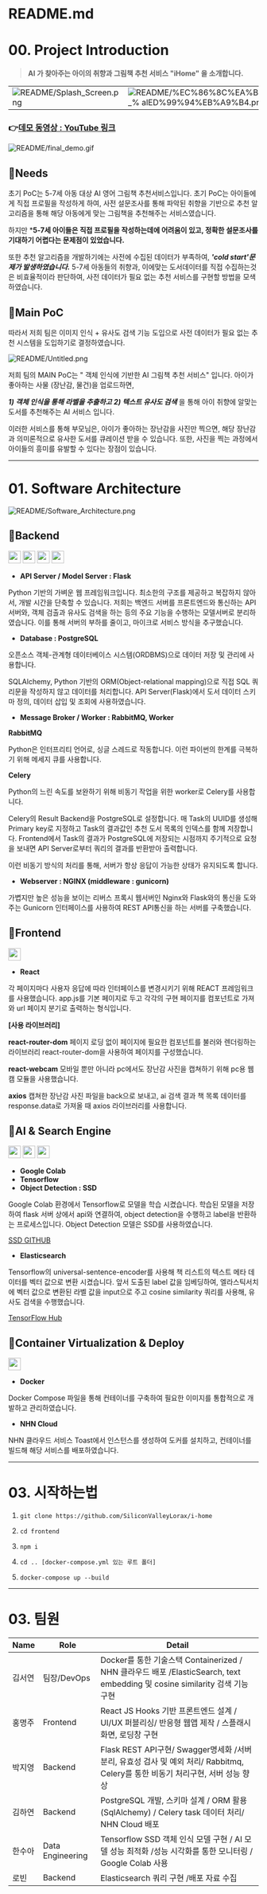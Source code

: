 # README.md

# 00. Project Introduction


> **AI 가 찾아주는 아이의 취향과 그림책 추천 서비스  "iHome" 을 소개합니다.**


|   |   |
|---|---|
|![README/Splash_Screen.png](README/Splash_Screen.png)   | ![README/%EC%86%8C%EA%B0%9C_% alED%99%94%EB%A9%B4.png](README/%EC%86%8C%EA%B0%9C_%ED%99%94%EB%A9%B4.png)  |


### 👉[데모 동영상 : YouTube 링크 ](https://www.youtube.com/watch?v=ZtOEeWc1jy4)
![README/final_demo.gif](README/final_demo.gif)
 
## 🔎Needs
초기 PoC는 5-7세 아동 대상 AI 영어 그림책 추천서비스입니다. 초기 PoC는 아이들에게 직접 프로필을 작성하게 하여, 사전 설문조사를 통해 파악된 취향을 기반으로 추천 알고리즘을 통해 해당 아동에게 맞는 그림책을 추천해주는 서비스였습니다.

하지만 ***5-7세 아이들은 직접 프로필을 작성하는데에 어려움이 있고, 정확한 설문조사를 기대하기 어렵다는 문제점이 있었습니다.**

또한 추천 알고리즘을 개발하기에는 사전에 수집된 데이터가 부족하여, ***'cold start'문제가 발생하였습니다.*** 5-7세 아동들의 취향과, 이에맞는 도서데이터를 직접 수집하는것은 비효율적이라 판단하여, 사전 데이터가 필요 없는 추천 서비스를 구현할 방법을 모색하였습니다. 


## 🌟Main **PoC**

따라서 저희 팀은 이미지 인식 + 유사도 검색 기능 도입으로 사전 데이터가 필요 없는 추천 시스템을 도입하기로 결정하였습니다. 


![README/Untitled.png](README/Untitled.png)

저희 팀의 MAIN PoC는 " 객체 인식에 기반한 AI 그림책 추천 서비스" 입니다. 아이가 좋아하는 사물 (장난감, 물건)을 업로드하면,

***1) 객체 인식을 통해 라벨을 추출하고***
***2) 텍스트 유사도 검색*** 
을 통해 아이 취향에 알맞는 도서를 추천해주는 AI 서비스 입니다. 

이러한 서비스를 통해 부모님은, 아이가 좋아하는 장난감을 사진만 찍으면, 해당 장난감과 의미론적으로 유사한 도서를 큐레이션 받을 수 있습니다. 또한, 사진을 찍는 과정에서 아이들의 흥미를 유발할 수 있다는 장점이 있습니다. 


---

# 01. Software Architecture

 

![README/Software_Architecture.png](README/Software_Architecture.png)





## 📍Backend
<img src="https://img.shields.io/badge/Flask-000000?style=flat-square&logo=Flask&logoColor=white" height="25px"/></a>
<img src="https://img.shields.io/badge/PostgreSQL-4169E1?style=flat-square&logo=PostgreSQL&logoColor=white" height="25px"/></a>
<img src="https://img.shields.io/badge/RabbitMQ-FF6600?style=flat-square&logo=RabbitMQ&logoColor=white" height="25px"/></a>
<img src="https://img.shields.io/badge/NGINX-009639?style=flat-square&logo=NGINX&logoColor=white" height="25px"/></a>

- **API Server / Model Server : Flask**

Python 기반의 가벼운 웹 프레임워크입니다. 최소한의 구조를 제공하고 복잡하지 않아서, 개발 시간을 단축할 수 있습니다. 저희는 백엔드 서버를 프론트엔드와 통신하는 API서버와, 객체 검출과 유사도 검색을 하는 등의 주요 기능을 수행하는 모델서버로 분리하였습니다. 이를 통해 서버의 부하를 줄이고, 마이크로 서비스 방식을 추구했습니다.

- **Database : PostgreSQL**

오픈소스 객체-관계형 데이터베이스 시스템(ORDBMS)으로 데이터 저장 및 관리에 사용합니다.

SQLAlchemy, Python 기반의 ORM(Object-relational mapping)으로 직접 SQL 쿼리문을 작성하지 않고 데이터를 처리합니다. API Server(Flask)에서 도서 데이터 스키마 정의, 데이터 삽입 및 조회에 사용하였습니다.

- **Message Broker / Worker : RabbitMQ, Worker**

**RabbitMQ**

Python은 인터프리티 언어로, 싱글 스레드로 작동합니다. 이런 파이썬의 한계를 극복하기 위해 메세지 큐를 사용합니다.

**Celery**

Python의 느린 속도를 보완하기 위해 비동기 작업을 위한 worker로 Celery를 사용합니다.

Celery의 Result Backend을 PostgreSQL로 설정합니다. 매 Task의 UUID를 생성해 Primary key로 지정하고 Task의 결과값인 추천 도서 목록의 인덱스를 함께 저장합니다. Frontend에서 Task의 결과가 PostgreSQL에 저장되는 시점까지 주기적으로 요청을 보내면 API Server로부터 쿼리의 결과를 반환받아 출력합니다.

이런 비동기 방식의 처리를 통해, 서버가 항상 응답이 가능한 상태가 유지되도록 합니다.

- **Webserver : NGINX (middleware : gunicorn)**

가볍지만 높은 성능을 보이는 리버스 프록시 웹서버인 Nginx와 Flask와의 통신을 도와주는 Gunicorn 인터페이스를 사용하여 REST API통신을 하는 서버를 구축했습니다.


## 📍Frontend
<img src="https://img.shields.io/badge/React-61DAFB?style=flat-square&logo=React&logoColor=white" height="25px"/></a>

- **React**

각 페이지마다 사용자 응답에 따라 인터페이스를 변경시키기 위해 REACT 프레임워크를 사용했습니다. app.js를 기본 페이지로 두고 각각의 구현 페이지를 컴포넌트로 가져와 url 페이지 분기로 출력하는 형식입니다.

**[사용 라이브러리]**

**react-router-dom**
페이지 로딩 없이 페이지에 필요한 컴포넌트를 불러와 렌더링하는 라이브러리 react-router-dom을 사용하여 페이지를 구성했습니다.

**react-webcam**
모바일 뿐만 아니라 pc에서도 장난감 사진을 캡쳐하기 위해 pc용 웹캠 모듈을 사용했습니다.

**axios**
캡쳐한 장난감 사진 파일을 back으로 보내고, ai 검색 결과 책 목록 데이터를 response.data로 가져올 때 axios 라이브러리를 사용합니다.


## 📍AI & Search Engine
<img src="https://img.shields.io/badge/Google Colab-F9AB00?style=flat-square&logo=Google Colab&logoColor=white" height="25px"/></a>
<img src="https://img.shields.io/badge/TensorFlow-FF6F00?style=flat-square&logo=TensorFlow&logoColor=white" height="25px"/></a>
<img src="https://img.shields.io/badge/Elasticsearch-005571?style=flat-square&logo=Elasticsearch&logoColor=white" height="25px"/></a>


- **Google Colab**
- **Tensorflow**
- **Object Detection : SSD**

Google Colab 환경에서 Tensorflow로 모델을 학습 시켰습니다. 학습된 모델을 저장하여 flask 서버 상에서 api와 연결하여, object detection을 수행하고 label을 반환하는 프로세스입니다. Object Detection 모델은 SSD를 사용하였습니다. 

[SSD GITHUB](https://github.com/balancap/SSD-Tensorflow)

- **Elasticsearch**

Tensorflow의 universal-sentence-encoder를 사용해 책 리스트의 텍스트 메타 데이터를 벡터 값으로 변환 시켰습니다. 앞서 도출된 label 값을 임베딩하여, 엘라스틱서치에 벡터 값으로 변환된 라벨 값을 input으로 주고 cosine similarity 쿼리를 사용해, 유사도 검색을 수행했습니다. 

[TensorFlow Hub](https://tfhub.dev/google/universal-sentence-encoder/4)

## 📍Container Virtualization & Deploy
<img src="https://img.shields.io/badge/Docker-2496ED?style=flat-square&logo=Docker&logoColor=white" height="25px"/></a>

- **Docker**

Docker Compose 파일을 통해 컨테이너를 구축하여 필요한 이미지를 통합적으로 개발하고 관리하였습니다.

- **NHN Cloud**

NHN 클라우드 서비스 Toast에서 인스턴스를 생성하여 도커를 설치하고, 컨테이너를 빌드해 해당 서비스를 배포하였습니다.

---
# 03. 시작하는법

1.  ` git clone https://github.com/SiliconValleyLorax/i-home ` 

2. `cd frontend`

3. `npm i`

4. `cd .. [docker-compose.yml 있는 루트 폴더]`

5. `docker-compose up --build`



---
# 03. 팀원
| Name | Role  | Detail|
|---|---|---|
|김서연 |	팀장/DevOps	| Docker를 통한 기술스택 Containerized / NHN 클라우드 배포 /ElasticSearch, text embedding 및 cosine similarity 검색 기능 구현 |
|홍명주 |	Frontend	| React JS Hooks 기반 프론트엔드 설계 / UI/UX 퍼블리싱/ 반응형 웹앱 제작 / 스플래시 화면, 로딩창 구현|
|박지영	| Backend |	Flask REST API구현/ Swagger명세화 /서버 분리, 유효성 검사 및 예외 처리/ Rabbitmq, Celery를 통한 비동기 처리구현, 서버 성능 향상|
|김하연 |	Backend	| PostgreSQL 개발, 스키마 설계 / ORM 활용 (SqlAlchemy) / Celery task 데이터 처리/ NHN Cloud 배포|
|한수아 |	Data Engineering	| Tensorflow SSD 객체 인식 모델 구현 / AI 모델 성능 최적화 /성능 시각화를 통한 모니터링 / Google Colab 사용|
|로빈	|Backend	|Elasticsearch 쿼리 구현 /배포 자료 수집|

